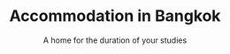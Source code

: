 ---
banner: apartment.jpg
title: Accommodation in Bangkok
subtitle: A home for the duration of your studies
textSection: |-
    People studying at RTL choose to stay in a variety of places. This includes hotels, renting a condominium and some long-term residents have even decided to buy a house or a condo in Thailand.

    Most people prefer to rent a condominium or a house because it is significantly cheaper than staying in a hotel or AirBnb. However, it can be difficult to find a furnished condominium to rent in Thailand if you are staying for less than a year or don't have a work permit.
    
    If you find it challenging to find a place to stay, do not hesitate to contact our partner real estate agent. She will help you to find a condominium or house that is suitable for your budget and within a reasonable distance from the school. Rental contracts are provided in English and Thai.

agentSectionTitle: How to find a home in Bangkok
agentText: |-
    ### Step 1
    Make a short list of what you want from your home:  a budget, when you want to move in, type of house, facilities you are interested in such as a gym, a sauna, a swimming pool, a helicopter pad and/or a co-working space and any services nearby such as a market, shopping mall or IMAX.
    ### Step 2
    Send your list to our partner Nuis on WhatsApp using [this link](https://wa.me/66616424479) or on Line using [this link.](https://line.me/ti/p/0k2_j2Cw2_)
    ### Step 3
    Nuis will start looking for a home for you and contact you with suggestions matching your criteria. You will be throwing a housewarming party in no time at all!
agents:
    - portrait: nuis.jpg
      name: Khun Nuis
      title: Helps people find homes
      phone: +66 61-642-4479
      line: https://line.me/ti/p/0k2_j2Cw2_
      whatsapp: https://wa.me/66616424479
housingExamples:
    - name: Condominium near Phahonyothin 34
      price: 12 500 - 17 000 baht / month
      images:
        - src: elio-condo-1.jpg
        - src: elio-condo-2.jpg
        - src: elio-condo-3.jpg
        - src: elio-condo-4.jpg
        - src: elio-condo-6.jpg
        - src: elio-condo-8.jpg
      features:
        - text: Completed in 2019
        - text: Size 24.71 m²
        - text: Fully furnished
        - text: Lift
        - text: Steam room
        - text: Swimming pool
        - text: Gym
        - text: Park
        - text: Guards
        - text: CCTV
        - text: Parking
        - text: Shuttle service
    - name: Condominium in Silom
      price: 35 000 - 40 000 baht / month
      images:
        - src: theaddress-1.jpg
        - src: theaddress-2.jpg
        - src: theaddress-3.jpg
        - src: theaddress-4.jpg
        - src: theaddress-5.jpg
        - src: theaddress-6.jpg
      features:
        - text: Completed in 2012
        - text: Size 46.5 m²
        - text: Fully furnished
        - text: 40 floors
        - text: Lift
        - text: Sauna
        - text: Swimming pool
        - text: Sky gym
        - text: Sky garden
        - text: Meeting room
        - text: Guards
        - text: CCTV
        - text: Parking
---